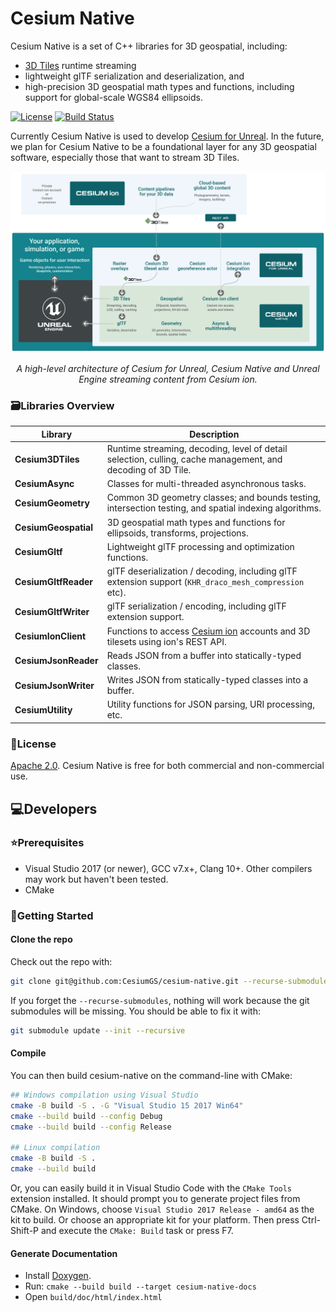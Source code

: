 # Cesium Native

Cesium Native is a set of C++ libraries for 3D geospatial, including:

* [3D Tiles](https://github.com/CesiumGS/3d-tiles) runtime streaming
* lightweight glTF serialization and deserialization, and
* high-precision 3D geospatial math types and functions, including support for global-scale WGS84 ellipsoids.

[![License](https://img.shields.io/:license-Apache_2.0-blue.svg)](https://github.com/CesiumGS/cesium-native/blob/main/LICENSE)
[![Build Status](https://api.travis-ci.com/CesiumGS/cesium-native.svg?token=z6LPvn37d5E37hGcTgua&branch=main&status=passed)](https://travis-ci.com/CesiumGS/cesium-native)

Currently Cesium Native is used to develop [Cesium for Unreal](https://github.com/CesiumGS/cesium-unreal). In the future, we plan for Cesium Native to be a foundational layer for any 3D geospatial software, especially those that want to stream 3D Tiles.

![Cesium for Unreal Architecture](./doc/unreal-architecture.png)
*<p align="center">A high-level architecture of Cesium for Unreal, Cesium Native and Unreal Engine streaming content from Cesium ion.</p>*


### :card_file_box:Libraries Overview

| Library | Description |
| -- | -- |
| **Cesium3DTiles** | Runtime streaming, decoding, level of detail selection, culling, cache management, and decoding of 3D Tile. |
| **CesiumAsync** | Classes for multi-threaded asynchronous tasks. |
| **CesiumGeometry** | Common 3D geometry classes; and bounds testing, intersection testing, and spatial indexing algorithms. |
| **CesiumGeospatial** | 3D geospatial math types and functions for ellipsoids, transforms, projections. |
| **CesiumGltf** | Lightweight glTF processing and optimization functions. |
| **CesiumGltfReader** | glTF deserialization / decoding, including glTF extension support (`KHR_draco_mesh_compression` etc). |
| **CesiumGltfWriter** | glTF serialization / encoding, including glTF extension support. |
| **CesiumIonClient** | Functions to access [Cesium ion](https://cesium.com/cesium-ion/) accounts and 3D tilesets using ion's REST API. |
| **CesiumJsonReader** | Reads JSON from a buffer into statically-typed classes. |
| **CesiumJsonWriter** | Writes JSON from statically-typed classes into a buffer. |
| **CesiumUtility** | Utility functions for JSON parsing, URI processing, etc. |


### :green_book:License

[Apache 2.0](http://www.apache.org/licenses/LICENSE-2.0.html). Cesium Native is free for both commercial and non-commercial use.

## 💻Developers

### ⭐Prerequisites

* Visual Studio 2017 (or newer), GCC v7.x+, Clang 10+. Other compilers may work but haven't been tested.
* CMake

### :rocket:Getting Started

#### Clone the repo

Check out the repo with:

```bash
git clone git@github.com:CesiumGS/cesium-native.git --recurse-submodules
```

If you forget the `--recurse-submodules`, nothing will work because the git submodules will be missing. You should be able to fix it with:

```bash
git submodule update --init --recursive
```

#### Compile

You can then build cesium-native on the command-line with CMake:

```bash
## Windows compilation using Visual Studio
cmake -B build -S . -G "Visual Studio 15 2017 Win64"
cmake --build build --config Debug
cmake --build build --config Release

## Linux compilation
cmake -B build -S .
cmake --build build
```

Or, you can easily build it in Visual Studio Code with the `CMake Tools` extension installed. It should prompt you to generate project files from CMake. On Windows, choose `Visual Studio 2017 Release - amd64` as the kit to build. Or choose an appropriate kit for your platform. Then press Ctrl-Shift-P and execute the `CMake: Build` task or press F7.

#### Generate Documentation

* Install [Doxygen](https://www.doxygen.nl/).
* Run: `cmake --build build --target cesium-native-docs`
* Open `build/doc/html/index.html`
